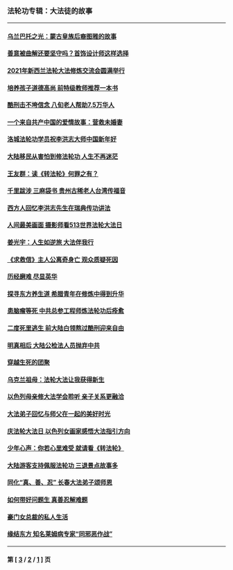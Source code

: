 ### 法轮功专辑：大法徒的故事
---
#### [乌兰巴托之光：蒙古皇族后裔图雅的故事](../../pages/nf1147481/n13155759.md?11110430) 
#### [善意被曲解还要坚守吗？首饰设计师这样选择](../../pages/nf1147481/n13077575.md?11110430) 
#### [2021年新西兰法轮大法修炼交流会圆满举行](../../pages/nf1147481/n13033149.md?11110430) 
#### [培养孩子道德高尚 前特级教师推荐一本书](../../pages/nf1147481/n12938640.md?11110430) 
#### [酷刑击不垮信念 八旬老人帮助7.5万华人](../../pages/nf1147481/n12880712.md?11110430) 
#### [一个来自共产中国的爱情故事：营救未婚妻](../../pages/nf1147481/n12778386.md?11110430) 
#### [洛城法轮功学员祝李洪志大师中国新年好](../../pages/nf1147481/n12724685.md?11110430) 
#### [大陆移民从害怕到修法轮功 人生不再迷茫](../../pages/nf1147481/n12414325.md?11110430) 
#### [王友群：读《转法轮》何罪之有？](../../pages/nf1147481/n12408647.md?11110430) 
#### [千里跋涉 三麻袋书 贵州古稀老人台湾传福音](../../pages/nf1147481/n12198750.md?11110430) 
#### [西方人回忆李洪志先生在瑞典传功讲法](../../pages/nf1147481/n12099607.md?11110430) 
#### [人间最美画面 摄影师看513世界法轮大法日](../../pages/nf1147481/n12094118.md?11110430) 
#### [姜光宇：人生如逆旅 大法伴我行](../../pages/nf1147481/n12088664.md?11110430) 
#### [《求救信》主人公离奇身亡 观众质疑死因](../../pages/nf1147481/n11845215.md?11110430) 
#### [历经磨难 尽显英华](../../pages/nf1147481/n11723297.md?11110430) 
#### [探寻东方养生道 希腊青年在修炼中得到升华](../../pages/nf1147481/n11494502.md?11110430) 
#### [患脑瘤等死 中共总参工程师炼法轮功后痊愈](../../pages/nf1147481/n11466682.md?11110430) 
#### [二度死里逃生 前大陆白领熬过酷刑迎来自由](../../pages/nf1147481/n11368594.md?11110430) 
#### [明真相后 大陆公检法人员抛弃中共](../../pages/nf1147481/n11358618.md?11110430) 
#### [穿越生死的团聚](../../pages/nf1147481/n11258922.md?11110430) 
#### [乌克兰祖母：法轮大法让我获得新生](../../pages/nf1147481/n11269457.md?11110430) 
#### [以色列母亲修大法学会聆听 亲子关系更融洽](../../pages/nf1147481/n11268195.md?11110430) 
#### [大法弟子回忆与师父在一起的美好时光](../../pages/nf1147481/n11267759.md?11110430) 
#### [庆法轮大法日 以色列女画家感悟大法指引方向](../../pages/nf1147481/n11267735.md?11110430) 
#### [少年心声：你若心里难受 就请看《转法轮》](../../pages/nf1147481/n11267496.md?11110430) 
#### [大陆游客支持佩服法轮功 三退景点故事多](../../pages/nf1147481/n11267378.md?11110430) 
#### [同化“真、善、忍” 长春大法弟子颂师恩](../../pages/nf1147481/n11266497.md?11110430) 
#### [如何带好问题生 真善忍解难题](../../pages/nf1147481/n11243655.md?11110430) 
#### [豪门女总裁的私人生活](../../pages/nf1147481/n10127794.md?11110430) 
#### [缘结东方 知名莱姆病专家“同邪恶作战”](../../pages/nf1147481/n10682468.md?11110430) 

---
#### 第 [ [3](./3.md?11110430) / [2](./2.md?11110430) / [1](./1.md?11110430) ] 页
